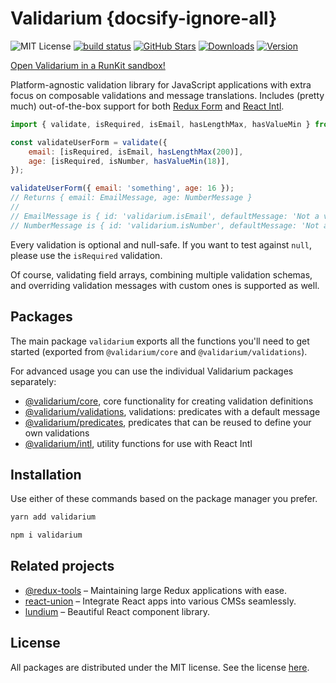 # Validarium {docsify-ignore-all}

![MIT License][license-badge]
[![build status](https://img.shields.io/travis/lundegaard/validarium/master.svg?style=flat-square)](https://travis-ci.org/lundegaard/validarium)
[![GitHub Stars](https://img.shields.io/github/stars/lundegaard/validarium)](https://github.com/lundegaard/validarium)
[![Downloads][downloads-badge]][npm]
[![Version][version-badge]][npm]

[downloads-badge]: https://img.shields.io/npm/dm/@validarium/core.svg
[version-badge]: https://flat.badgen.net/npm/v/@validarium/core
[license-badge]: https://flat.badgen.net/badge/license/MIT/blue
[npm]: https://npmjs.com/package/@validarium/core

[Open Validarium in a RunKit sandbox!](https://runkit.com/aizerin/validarium)

Platform-agnostic validation library for JavaScript applications with extra focus on composable validations and message translations. Includes (pretty much) out-of-the-box support for both [Redux Form](https://redux-form.com/) and [React Intl](https://github.com/formatjs/react-intl).

```js
import { validate, isRequired, isEmail, hasLengthMax, hasValueMin } from 'validarium';

const validateUserForm = validate({
	email: [isRequired, isEmail, hasLengthMax(200)],
	age: [isRequired, isNumber, hasValueMin(18)],
});

validateUserForm({ email: 'something', age: 16 });
// Returns { email: EmailMessage, age: NumberMessage }
//
// EmailMessage is { id: 'validarium.isEmail', defaultMessage: 'Not a valid email format' }
// NumberMessage is { id: 'validarium.isNumber', defaultMessage: 'Not a number' }
```

Every validation is optional and null-safe. If you want to test against `null`, please use the `isRequired` validation.

Of course, validating field arrays, combining multiple validation schemas, and overriding validation messages with custom ones is supported as well.

## Packages

The main package `validarium` exports all the functions you'll need to get started (exported from `@validarium/core` and `@validarium/validations`).

For advanced usage you can use the individual Validarium packages separately:

- [@validarium/core](packages/core), core functionality for creating validation definitions
- [@validarium/validations](packages/validations), validations: predicates with a default message
- [@validarium/predicates](packages/predicates), predicates that can be reused to define your own validations
- [@validarium/intl](packages/intl), utility functions for use with React Intl

## Installation

Use either of these commands based on the package manager you prefer.

```sh
yarn add validarium
```

```sh
npm i validarium
```

## Related projects

- [@redux-tools](https://github.com/lundegaard/redux-tools) – Maintaining large Redux applications with ease.
- [react-union](https://github.com/lundegaard/react-union) – Integrate React apps into various CMSs seamlessly.
- [lundium](https://github.com/lundegaard/lundium) – Beautiful React component library.

## License

All packages are distributed under the MIT license. See the license [here](https://github.com/lundegaard/redux-tools/blob/master/LICENSE).
